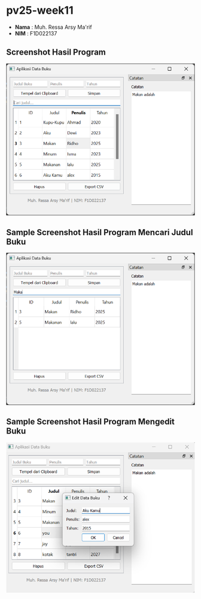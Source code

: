 # pv25-week11

- **Nama**  : Muh. Ressa Arsy Ma'rif
- **NIM**   : F1D022137

## Screenshot Hasil Program
![Screenshot Program](utama.png)

## Sample Screenshot Hasil Program Mencari Judul Buku 
![Screenshot sample Program](cari.png)

## Sample Screenshot Hasil Program Mengedit Buku
![Screenshot sample Program](edit.png)